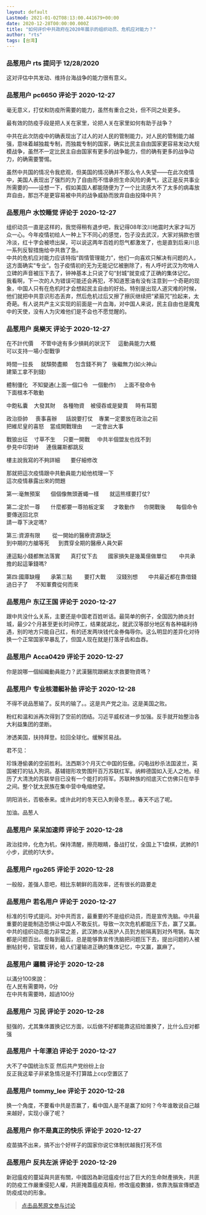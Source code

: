 ```yaml
---
layout: default
Lastmod: 2021-01-02T08:13:00.441679+00:00
date: 2020-12-28T00:00:00.000Z
title: "如何评价中共政府在2020年展示的组织动员、危机应对能力？"
author: "rts"
tags: [台湾]
---
```



### 品葱用户 **rts** 提问于 12/28/2020
    
这对评估中共发动、维持台海战争的能力很有意义。
    
                

### 品葱用户 **pc6650** 评论于 2020-12-27
        
毫无意义，打仗和防疫所需要的能力，虽然有重合之处，但不同之处更多。  
  
最有效的防疫手段是把人关在家里，论把人关在家里如何有助于战争？  
  
中共在此次防疫中的确表现出了过人的对人民的管制能力，对人民的管制能力越强，意味着越独裁专制，而独裁专制的国家，确实比民主自由国家更容易发动大规模战争，虽然不一定比民主自由国家有更多的战争能力，但的确有更多的战争动力，的确需要警惕。  
  
虽然中共国的情况令我悲观，但美国的情况确并不那么令人失望——在此次疫情中，美国人表现出了强烈的为了自由而不惜承担生命风险的勇气，这正是反共事业所需要的——设想一下，假如美国人都能随便为了一个比流感大不了太多的病毒放弃自由，那岂不是更容易被中共的战争威胁而放弃自由投降中共？
        
                

### 品葱用户 **水饺睡觉** 评论于 2020-12-27
        
组织动员一直是这样的，我觉得稍有退步吧，我记得08年汶川地震时大家才叫万众一心。今年疫情初给人一种上下不同心的感觉，包子没去武汉，大家对捐款也很冷淡，红十字会被喷出屎，可以说这两年百姓的怨气都激发了，也是直到后来川总一系列反智措施给中共救了急。  
中共的危机应对能力应该特指“舆情管理能力”，他们一向喜欢只解决有问题的人，这方面确实“专业”。包子疫情初的无为无能记忆被删除了，有人呼吁武汉为吹哨人立碑的声音被压下去了，钟神基本上只说了句“封城”就变成了正确的集体记忆。  
我看啊，下一次的人为错误可能还会再犯，不知道葱油有没有注意到一个奇葩的现象，中国人只有在危机时才会想起民主自由的好处。特别是出现人道灾难的时候，他们就把中共意识形态丢弃，然后危机过后又擦了擦灰继续把“紧箍咒”捡起来，太奇葩。有人说共产主义实现的前面是一片血海，对中国人来说，民主自由也是魔鬼中的天使，没有人为灾难他们是不会也不愿觉醒的。
        
                

### 品葱用户 **吳樂天** 评论于 2020-12-27
        
在不計代價     不管中途有多少損耗的狀況下     這動員能力大概  
可以支持一場小型戰爭  
  
時間一拉長     就頹勢盡顯     包含錢不夠了   後繼無力(如火神山  
建築工拿不到錢)       
  
體制僵化   不知變通(上面一個口令   一個動作)     上面不發命令  
下面根本不敢動  
  
中飽私囊    大發其財     各種物資    被侵吞或是變賣     時有耳聞  
  
政治掛帥     喪事喜辦      話說要打仗    專業一定要放在政治之前  
把維尼皇的喜怒    當成開戰理由      一定會出大事  
  
戰狼出征    寸草不生     只要一開戰     中共半個盟友也找不到  
參見中印對峙     連俄羅斯都跳反  
  
樓主說我寫的不夠詳細       要仔細修改  
  
那就把這次疫情跟中共動員能力給他梳理一下  
這次疫情暴露出來的問題  
  
第一:毫無預案       個個像無頭蒼蠅一樣       就這熊樣要打仗?  
  
第二:定於一尊       什麼都要一尊拍板定案      才敢動作      你開戰後       每個命令要傳送回北京  
請一尊下決定嗎?  
  
第三:資源有限        從一開始的醫療資源缺乏  
到中期的方艙等死      到貫穿全期的醫療人員欠薪  
  
連這點小錢都無法落實       真打仗下去       國家損失是幾萬億做單位        中共承擔的起這筆錢嗎?  
  
第四:國庫缺糧       承第三點        要打大戰       沒錢別想       中共最近都在靠借錢過日子了     不知軍費從何而來
        
                

### 品葱用户 **东辽王国** 评论于 2020-12-27
        
跟中共没什么关系，主要还是中国老百姓听话。最简单的例子，全国因为肺炎封城，最少2个月甚至更长时间停工，结果就湖北，就武汉等部分地区有各种福利待遇，别的地方只能自己扛，有的还发两块钱代金券侮辱你。这么明显的差异化对待换一个正常国家早暴乱了，但国人现在就是打落牙齿和血吞。
        
                

### 品葱用户 **Acca0429** 评论于 2020-12-27
        
你是說哪一個組織動員能力？武漢醫院跟網友求救要物資嗎？
        
                

### 品葱用户 **专业核潜艇补胎** 评论于 2020-12-28
        
不得不说品葱输了。反共的输了。。这是共产党之治。这是美国之败。  
  
粉红和温和派再次得到了空前的团结。习近平威权进一步加强。反手就开始整治各大利益集团的垄断。   
  
渗透美国，扶持拜登。拉回全球化。缓解贸易战。  
  
  
君不见：  
  
珍珠港偷袭的空前胜利。法西斯3个月灭亡中国的狂傲。闪电战秒杀法国波兰，英国被打的钻入狗洞。基辅钳形攻势围歼百万苏联红军。纳粹德国如入无人之地。经历了大清洗的苏联举目已没有一个能打的将军。苏联种族的彻底灭亡仿佛只在举手之间。整个犹太民族在集中营中龟缩绝望。  
  
阴阳消长，否极泰来。或许此时的冬天已入刺骨冬至。。春天不远了呢。  
  
加油。品葱人
        
                

### 品葱用户 **呆呆加速师** 评论于 2020-12-28
        
政治挂帅，化危为机，保持清醒，擦亮眼睛，备战打仗，全国上下1盘棋，武肺的1小步，武统的1大步。
        
                

### 品葱用户 **rgo265** 评论于 2020-12-28
        
一般般，差强人意吧，相比东朝鲜的高效率，还有很长的路要走
        
                

### 品葱用户 **若名用户** 评论于 2020-12-27
        
标准的引导式提问。对中共而言，最重要的不是组织动员，而是宣传洗脑。中共最重要的是能制造恐惧让中国人不敢反抗，导致一次次危机都能压下去，赢了又赢。  
中共的组织动员能力非常之差，武汉肺炎从医护人员到方舱隔离到对外甩锅，每次都是问题百出。但每到最后，总是能够靠宣传洗脑把问题压下去，提出问题的人被删帖封号，官媒反转，给人们灌输进正确的集体记忆，中又赢，赢麻了。
        
                

### 品葱用户 **邏輯** 评论于 2020-12-28
        
以滿分100來說：  
在人民有需要時，0分  
在中共有需要時，超過100分
        
                

### 品葱用户 **习民** 评论于 2020-12-28
        
挺强的，尤其集体置换记忆方面，以后做不好都能靠这招给置换了，比什么应对都强
        
                

### 品葱用户 **十年漂泊** 评论于 2020-12-27
        
大不了中国统治东亚 然后共产党纷纷上台  
反正我这辈子非紧急情况是不打算踏上ccp空置区了
        
                

### 品葱用户 **tommy_lee** 评论于 2020-12-28
        
换一个角度，不要看中共是否赢了，看中国人是不是赢了如何？今年谁敢说自己越来越好，实现小康了呢？
        
                

### 品葱用户 **你不是真正的快乐** 评论于 2020-12-27
        
疫苗搞不出来，搞不出个好样子的国家你说它体制优越我打死不信
        
                

### 品葱用户 **反共左派** 评论于 2020-12-29
        
新冠瘟疫的蔓延與共匪有關，中國因為新冠瘟疫付出了巨大的生命財產損失，共匪的防疫工作嚴重侵犯人權，共匪掩蓋瘟疫真相，修改瘟疫數據，依靠洗腦宣傳塑造防疫成功的形象。
        
                





> [点击品葱原文参与讨论](https://pincong.rocks/question/34992)

